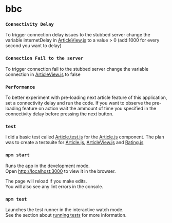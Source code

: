 # bbc

### `Connectivity Delay`
To trigger connection delay issues to the stubbed server change the variable internetDelay in [ArticleView.js](./src/Routing/ArticleView.js) to a value > 0 (add 1000 for every second you want to delay) 

### `Connection Fail to the server`
To trigger connection fail to the stubbed server change the variable connection in [ArticleView.js](./src/Routing/ArticleView.js) to false

### `Performance`
To better experiment with pre-loading next article feature of this application, set a connectivity delay and run the code. If you want to observe the pre-loading feature on action wait the ammount of time you specified in the connectivity delay before pressing the next button.

### `test`
I did a basic test called [Article.test.js](./src/Test/Article.test.js) for the [Article.js](./src/Components/Article.js) component. The plan was to create a testsuite for [Article.js](./src/Components/Article.js), [ArticleView.js](./src/Routing/ArticleView.js) and [Rating.js](./src/Routing/Rating.js)

### `npm start`

Runs the app in the development mode.\
Open [http://localhost:3000](http://localhost:3000) to view it in the browser.

The page will reload if you make edits.\
You will also see any lint errors in the console.

### `npm test`

Launches the test runner in the interactive watch mode.\
See the section about [running tests](https://facebook.github.io/create-react-app/docs/running-tests) for more information.